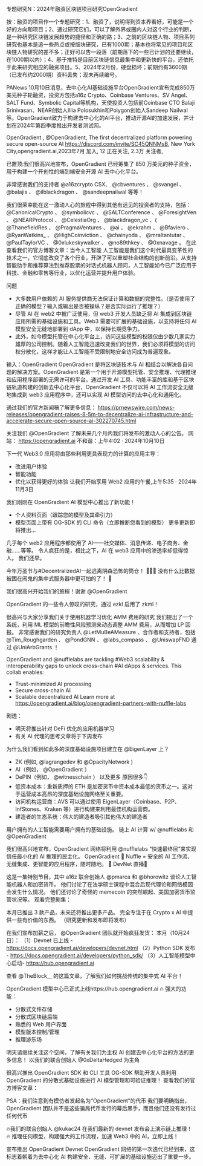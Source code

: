 专题研究N：2024年融资区块链项目研究OpenGradient

按：融资的项目作一个专题研究：1、融资了，说明得到资本界看好，可能是一个好的方向和项目；2、通过研究它们，可以了解外界或圈内人对这个行业的判断，是一种研究区块链发展趋势的捷径和正确的路；3、之前的区块链人物、项目系列研究也基本是追一些热点或按版块研究，已有1000期；基本也将常见的项目和区块链人物研究的差不多；正好可以告一段落（前期落下的一些已计划的还要继续，在1000期以内）；4、基于推特是目前区块链信息最集中和更新快的平台，还依托于此来研究相应的融资项目。5、2024年2月份，硬盘损坏；前期约有3600期（已发布约2000期）资料丢失；现未再续编号。


PANews 10月10日消息，去中心化AI基础设施平台OpenGradient宣布完成850万美元种子轮融资，投资方包括a16z Crypto、Coinbase Ventures、SV Angel、SALT Fund、Symbolic Capital等机构，天使投资人包括前Coinbase CTO Balaji Srinivasan、NEAR创始人Illia Polosukhin和Polygon创始人Sandeep Nailwal等。OpenGradient致力于构建去中心化的AI平台，推动开源AI的加速发展，并计划在2024年第四季度推出开发者测试网。

OpenGradient
,
@OpenGradient,
The first decentralized platform powering secure open-source AI https://discord.com/invite/SC45QNNMsB,
New York City,opengradient.ai,2023年7月 加入,
12 正在关注,
2.3万 关注者,


已置顶:我们很高兴地宣布，OpenGradient 已经筹集了 850 万美元的种子资金，用于构建一个开创性的端到端安全开源 AI 去中心化平台。

非常感谢我们的支持者
@a16zcrypto
 CSX、 
@cbventures
 、 
@svangel
 、 
@balajis
 、 
@ilblackdragon
 、 
@sandeepnailwal
等等！

我们很荣幸能在这一激动人心的旅程中得到其他有远见的投资者的支持，包括： 
@CanonicalCrypto
 、 
@symbolicvc
 、 
@SALTConference
 、 
@ForesightVen
 、 
@NEARProtocol
 、 
@CelestiaOrg
 、 
@blackdragon_vc
 、( 
@ThanefieldRes
 、 
@PragmaVentures
 、 
@ai
 、 
@ekrahm
 、 
@Bfaviero
 、 
@RyanWatkins_
 、 
@HighCoinviction
 、 
@chainyoda
 、 
@mraltantutar
 、 
@PaulTaylorVC
 、 
@0xlukeskywalker
 、 
@no89thkey
 、 
@0xnavage
 。
在此查看我们的官方博客文章：当今人工智能
人工智能是我们这个时代最具变革性的技术之一，它彻底改变了各个行业，开辟了可以重塑社会结构的创新前沿。从支持智能助手和推荐算法到推荐股票的对话式机器人顾问，人工智能如今已广泛应用于科技、金融和零售等行业，以优化运营并提升用户体验。

问题
- 大多数用户依赖的 AI 服务提供商无法保证计算和数据的完整性。（是否使用了正确的模型？输入或输出是否被操纵？是否实际运行了推理？）
- 尽管 AI 在 web2 中被广泛使用，但 web3 开发人员缺乏将 AI 集成到区块链应用所需的基础设施和工具。Web3 需要可扩展的基础设施，以支持将任何 AI 模型安全无缝地部署到 dApp 中，以保持长期竞争力。
- 此外，如今模型托管在中心化平台上，访问这些模型的权限仅由少数几家实力雄厚的公司控制。随着人工智能迅速改变我们的世界，我们必须将模型的访问权分散化，这样才能让人工智能不受限制地安全访问成为普遍现象。

输入：OpenGradient
OpenGradient 是将区块链技术与 AI 相结合以解决各自问题的解决方案。OpenGradient 是第一个用于开源模型托管、安全推理、代理推理和应用程序部署的无需许可的平台。通过开发 AI 工具、功能丰富的库和基于区块链轨道构建的创新去中心化平台，OpenGradient 不仅可以将 AI 工作流安全无缝地集成到 web3 应用程序中，还可以实现 AI 模型访问的去中心化和通用化。

通过我们的官方新闻稿了解更多信息： https://prnewswire.com/news-releases/opengradient-raises-8-5m-to-decentralize-ai-infrastructure-and-accelerate-secure-open-source-ai-302270745.html

关注我们
@OpenGradient
了解未来几个月内我们将发布的激动人心的公告。
网站： https://opengradient.ai
不和谐：上午4:02 · 2024年10月10日

下一代 Web3.0 应用将由那些利用更具表现力的计算的应用主导：
- 改进用户体验
- 智能功能
- 优化以获得更好的体验
让我们开始享用 Web2 应用的午餐,上午5:35 · 2024年11月3日

我们刚刚在 OpenGradient AI 模型中心推出了新功能！
- 个人资料页面（跟踪您的模型及其牵引力）
- 模型页面上带有 OG-SDK 的 CLI 命令（立即推断您看到的模型）
更多更新即将推出...

几乎每个 web2 应用程序都使用了 AI——社交媒体、消息传递、电子商务、金融……等等。
令人疯狂的是，相比之下，AI 在 web3 应用中的渗透率却低得惊人。
我们还早。

今年万圣节与#DecentralizedAI一起逃离阴森恐怖的筒仓！ 🧙‍♂️✨
没有什么比数据被困在闹鬼的集中式服务器中更可怕的了！ 🎃

我们很高兴开始我们的旅程！谢谢
@OpenGradient

OpenGradient 的一些令人惊叹的研究，通过 ezkl 启用了 zkml！

很高兴与大家分享我们关于使用机器学习优化 AMM 费用的研究
我们提出了一个系统，利用 ML 模型的前瞻性风险预测来动态调整 AMM 费用，从而增加 LP 回报。
非常感谢我们的研究负责人
@LetMuBeAMeasure
 、合作者和支持者，包括
@Tim_Roughgarden
 、 
@PondGNN
 、 
@labs_compass
 、 
@UniswapFND
通过
@UniArbGrants
 ！

OpenGradient and 
@nufflelabs
 are tackling #Web3 scalability & interoperability gaps to unlock cross-chain #AI dApps & services. This collab enables:
- Trust-minimized AI processing
- Secure cross-chain AI
- Scalable decentralized AI
Learn more at https://opengradient.ai/blog/opengradient-partners-with-nuffle-labs

剧透：
- 明天将推出针对 DeFi 优化的应用机器学习
- 有关 AI 代理的思考文章将于下周发布

为什么我们看到如此多的深度基础设施项目建立在
@EigenLayer
上？
- ZK (例如, 
@lagrangedev
和
@OpacityNetwork
 )
- AI（例如， 
@OpenGradient
 ）
- DePIN（例如， 
@witnesschain
 ）
以及更多
原因很多👇
- 低资本成本：重新质押的 ETH 是加密货币中资本成本最低的货币之一。这对于运营成本高昂的深度基础设施网络至关重要。
- 访问机构运营商：AVS 可以通过使用 EigenLayer（Coinbase、P2P、InfStones、Kraken 等）进行构建来利用最佳机构运营商。
- 建造者的生态系统：伟大的建造者吸引其他伟大的建造者

用户拥有的人工智能需要用户拥有的基础设施。
链上 AI 计算 w/ 
@nufflelabs
和
@OpenGradient
 
我们很高兴地宣布，OpenGradient 网络将利用
@nufflelabs
 “快速最终层”来实现信任最小化的 AI 推理的民主化。
OpenGradient 🤝 Nuffle = 安全的 AI 工作流、无缝集成、更智能的应用程序，随时随地。
🧠 DevNet 直播🧇

这是一集特别节目，其中 a16z 联合创始人
@pmarca
和
@bhorowitz
谈论人工智能机器人和加密货币。
他们讨论了在法学硕士课程中混合后现代理论和网络模因会发生什么情况。
他们还讨论了奇怪的 memecoin 的突然崛起、美国加密货币监管状况等。
观看完整剧集：

本月已推出 3 款产品，未来还将推出更多产品。
完全专注于在 Crypto x AI 中提供一些有价值的东西。
（研究更新和发布即将发布）

在我们宣布加薪之后， 
@OpenGradient
团队就开始疯狂发货：
本月（10月24日）：
（1）Devnet 已上线 - https://docs.opengradient.ai/developers/devnet.html
（2）Python SDK 发布 - https://docs.opengradient.ai/developers/python_sdk/
（3）人工智能模型中心启动- https://hub.opengradient.ai

查看
@TheBlock__
的这篇文章，了解我们如何挑战传统的集中式 AI 平台！

 OpenGradient 模型中心已正式上线https://hub.opengradient.ai 🔥
强大的功能：
- 分散式文件存储
- 分散式区块链后端
- 熟悉的 Web 用户界面
- 模型版本控制/管理
- 推理游乐场

明天请继续关注这个空间，了解有关我们为主权 AI 创建去中心化平台的方法的更多信息！
以我们的联合创始人
@0xDeltaHedged
为主角

很高兴推出 OpenGradient SDK 和 CLI 工具
OG-SDK 帮助开发人员利用 OpenGradient 的分散式基础设施进行 AI 模型管理和可验证推理！
查看我们的官方博客文章：

PSA：我们注意到有模仿者发起名为“OpenGradient”的代币
我们要明确指出，OpenGradient 团队并不是这些骗局代币发行的幕后黑手，而且他们还没有发行过任何代币

🔥我们的联合创始人
@kukac24
在我们最新的 devnet 发布会上演示链上推理！ 🔥
推理任何模型，构建强大的工作流程，加速 Web3 中的 AI，立即上线！ 

宣布推出 OpenGradient Devnet
OpenGradient 网络的第一次迭代已经到来，这标志着朝着为去中心化 AI 构建安全、无缝、可扩展的基础设施迈出了重要一步。


